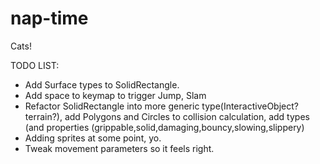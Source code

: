 # nap-time
Cats!

TODO LIST:
- Add Surface types to SolidRectangle.
- Add space to keymap to trigger Jump, Slam
- Refactor SolidRectangle into more generic type(InteractiveObject? terrain?), add Polygons and Circles to collision calculation, add types (and properties (grippable,solid,damaging,bouncy,slowing,slippery)
- Adding sprites at some point, yo.
- Tweak movement parameters so it feels right.